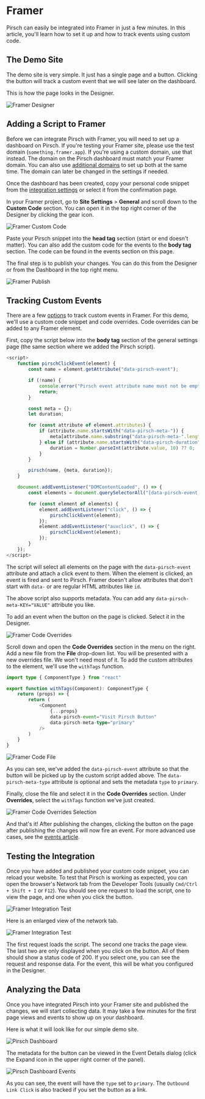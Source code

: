 # Framer

Pirsch can easily be integrated into Framer in just a few minutes. In this article, you'll learn how to set it up and how to track events using custom code.

## The Demo Site

The demo site is very simple. It just has a single page and a button. Clicking the button will track a custom event that we will see later on the dashboard.

This is how the page looks in the Designer.

![Framer Designer](/static/integrations/framer/framer-designer.png)

## Adding a Script to Framer

Before we can integrate Pirsch with Framer, you will need to set up a dashboard on Pirsch. If you're testing your Framer site, please use the test domain (`something.framer.app`). If you're using a custom domain, use that instead. The domain on the Pirsch dashboard must match your Framer domain. You can also use [additional domains](/advanced/domains-rollup.md) to set up both at the same time. The domain can later be changed in the settings if needed.

Once the dashboard has been created, copy your personal code snippet from the [integration settings](https://dashboard.pirsch.io/settings/integration) or select it from the confirmation page.

In your Framer project, go to **Site Settings** > **General** and scroll down to the **Custom Code** section. You can open it in the top right corner of the Designer by clicking the gear icon.

![Framer Custom Code](/static/integrations/framer/framer-custom-code.png)

Paste your Pirsch snippet into the **head tag** section (start or end doesn't matter). You can also add the custom code for the events to the **body tag** section. The code can be found in the events section on this page.

The final step is to publish your changes. You can do this from the Designer or from the Dashboard in the top right menu.

![Framer Publish](/static/integrations/framer/framer-publish-small.png)

## Tracking Custom Events

There are a few [options](/advanced/events.md) to track custom events in Framer. For this demo, we'll use a custom code snippet and code overrides. Code overrides can be added to any Framer element.

First, copy the script below into the **body tag** section of the general settings page (the same section where we added the Pirsch script).

```js
<script>
    function pirschClickEvent(element) {
        const name = element.getAttribute("data-pirsch-event");

        if (!name) {
            console.error("Pirsch event attribute name must not be empty!", element);
            return;
        }

        const meta = {};
        let duration;

        for (const attribute of element.attributes) {
            if (attribute.name.startsWith("data-pirsch-meta-")) {
                meta[attribute.name.substring("data-pirsch-meta-".length)] = attribute.value;
            } else if (attribute.name.startsWith("data-pirsch-duration")) {
                duration = Number.parseInt(attribute.value, 10) ?? 0;
            }
        }

        pirsch(name, {meta, duration});
    }

    document.addEventListener("DOMContentLoaded", () => {
        const elements = document.querySelectorAll("[data-pirsch-event]");

        for (const element of elements) {
            element.addEventListener("click", () => {
                pirschClickEvent(element);
            });
            element.addEventListener("auxclick", () => {
                pirschClickEvent(element);
            });
        }
    });
</script>
```

The script will select all elements on the page with the `data-pirsch-event` attribute and attach a click event to them. When the element is clicked, an event is fired and sent to Pirsch. Framer doesn't allow attributes that don't start with `data-` or are regular HTML attributes like `id`.

The above script also supports metadata. You can add any `data-pirsch-meta-KEY="VALUE"` attribute you like.

To add an event when the button on the page is clicked. Select it in the Designer.

![Framer Code Overrides](/static/integrations/framer/framer-code-overrides-small.png)

Scroll down and open the **Code Overrides** section in the menu on the right. Add a new file from the **File** drop-down list. You will be presented with a new overrides file. We won't need most of it. To add the custom attributes to the element, we'll use the `withTags` function.

```ts
import type { ComponentType } from "react"

export function withTags(Component): ComponentType {
    return (props) => {
        return (
            <Component
                {...props}
                data-pirsch-event="Visit Pirsch Button"
                data-pirsch-meta-type="primary"
            />
        )
    }
}
```

![Framer Code File](/static/integrations/framer/framer-code-small.png)

As you can see, we've added the `data-pirsch-event` attribute so that the button will be picked up by the custom script added above. The `data-pirsch-meta-type` attribute is optional and sets the metadata `type` to `primary`.

Finally, close the file and select it in the **Code Overrides** section. Under **Overrides**, select the `withTags` function we've just created.

![Framer Code Overrides Selection](/static/integrations/framer/framer-code-overrides-selection.png)

And that's it! After publishing the changes, clicking the button on the page after publishing the changes will now fire an event. For more advanced use cases, see the [events article](/advanced/events.md).

## Testing the Integration

Once you have added and published your custom code snippet, you can reload your website. To test that Pirsch is working as expected, you can open the browser's Network tab from the Developer Tools (usually `Cmd/Ctrl + Shift + I` or `F12`). You should see one request to load the script, one to view the page, and one when you click the button.

![Framer Integration Test](/static/integrations/framer/framer-demo.png)

Here is an enlarged view of the network tab.

![Framer Integration Test](/static/integrations/framer/framer-demo-network.png)

The first request loads the script. The second one tracks the page view. The last two are only displayed when you click on the button. All of them should show a status code of 200. If you select one, you can see the request and response data. For the event, this will be what you configured in the Designer.

## Analyzing the Data

Once you have integrated Pirsch into your Framer site and published the changes, we will start collecting data. It may take a few minutes for the first page views and events to show up on your dashboard.

Here is what it will look like for our simple demo site.

![Pirsch Dashboard](/static/integrations/framer/framer-pirsch-dashboard.png)

The metadata for the button can be viewed in the Event Details dialog (click the Expand icon in the upper right corner of the panel).

![Pirsch Dashboard Events](/static/integrations/framer/framer-pirsch-dashboard-event.png)

As you can see, the event will have the `type` set to `primary`. The `Outbound Link Click` is also tracked if you set the button as a link.
